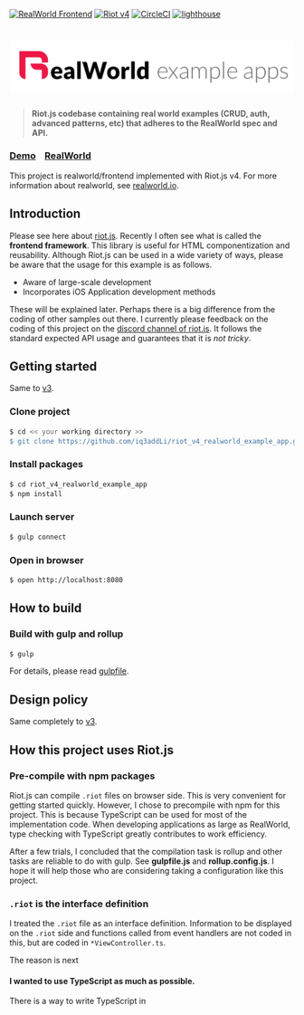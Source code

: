 [![RealWorld Frontend](https://img.shields.io/badge/realworld-frontend-%23783578.svg)](http://realworld.io) [<img title="Riot v4" src="https://img.shields.io/badge/RIOT-v4-red">](https://Riot.js.org) [![CircleCI](https://circleci.com/gh/iq3addLi/riot_v4_realworld_example_app.svg?style=shield)](https://circleci.com/gh/iq3addLi/riot_v4_realworld_example_app) [<img title="lighthouse" src="https://img.shields.io/badge/🗼-lighthouse-9cf.svg?logo=google">](https://lighthouse-dot-webdotdevsite.appspot.com/lh/html?url=https://riot-v4-realworld.addli.co.jp) 

# ![RealWorld Example App](./logo.png)

> **Riot.js codebase containing real world examples (CRUD, auth, advanced patterns, etc) that adheres to the RealWorld spec and API.**

### [Demo](http://riot-v4-realworld.addli.co.jp)&nbsp;&nbsp;&nbsp;&nbsp;[RealWorld](https://github.com/gothinkster/realworld)

This project is  realworld/frontend implemented with Riot.js v4. For more information about realworld, see [realworld.io](https://realworld.io).

## Introduction

Please see here about [riot.js](https://riot.js.org).  Recently I often see what is called the **frontend framework**.  This library is useful for HTML componentization and reusability. Although Riot.js can be used in a wide variety of ways, please be aware that the usage for this example is as follows.

* Aware of large-scale development
* Incorporates iOS Application development methods

These will be explained later. Perhaps there is a big difference from the coding of other samples out there. I currently please feedback on the coding of this project on the [discord channel of riot.js](https://discord.gg/PagXe5Y). It follows the standard expected API usage and guarantees that it is *not tricky*.



## Getting started

Same to [v3](https://github.com/iq3addLi/riot_realworld_example_app#getting-started).

### Clone project

```bash
$ cd << your working directory >>
$ git clone https://github.com/iq3addLi/riot_v4_realworld_example_app.git
```

### Install packages

```bash
$ cd riot_v4_realworld_example_app
$ npm install
```

### Launch server

```bash
$ gulp connect
```

### Open in browser

```bash
$ open http://localhost:8080
```



## How to build

### Build with gulp and rollup

```bash
$ gulp
```

For details, please read [gulpfile](https://github.com/iq3addLi/riot_realworld_example_app/blob/master/gulpfile.js).



## Design policy

Same completely to [v3](https://github.com/iq3addLi/riot_realworld_example_app#design-policy).



## How this project uses Riot.js

### Pre-compile with npm packages

Riot.js can compile `.riot` files on browser side. This is very convenient for getting started quickly. However, I chose to precompile with npm for this project.  This is because TypeScript can be used for most of the implementation code. When developing applications as large as RealWorld, type checking with TypeScript greatly contributes to work efficiency. 

After a few trials, I concluded that the compilation task is rollup and other tasks are reliable to do with gulp. See **gulpfile.js** and **rollup.config.js**. I hope it will help those who are considering taking a configuration like this project. 



### `.riot` is the interface definition

I treated the `.riot` file as an interface definition.  Information to be displayed on the `.riot` side and functions called from event handlers are not coded in this, but are coded in `*ViewController.ts`.  

The reason is next

#### I wanted to use TypeScript as much as possible.

There is a way to write TypeScript in <script> in `.riot`, but even so, it is difficult to get editor support, and the benefits of writing in TypeScript are not as expected. So I tried to code the implementation on the `.ts` side, and the `.riot` side only coded the connection to the implementation. 

#### It has almost the same structure as iOS development

I will explain the second reason. I'm usually an iOS Developer. In iOS, the UI layout is described in a file called `.storyboard` or` .xib`. Both are XML.  Normally, editing is not done directly by hand, but can be done on the GUI using the Xcode SDK **InterfaceBuilder** function. After all, the information displayed on the UI and the action by event firing are described in the `.swift` implementation file. This relationship is very similar to the relationship between the `.riot` and the ` .ts` implementation code. This meant that the usual strategy could be put directly into web development. **Isn't this great?**

I was delighted to see that the power of Riot.js removed the barriers to web development. ✊



### Use [riot-route](https://github.com/riot/route) for routing

I used riot-route for routing following v3. riot-route is an independent and well-designed component that **can be used without modification in v4**. Major updates have not been made to match Riot.js, but there is no problem.



### Designed for large-scale development

Pre-compiling and bundling with npm, adopting TypeScript, all of this means thinking in advance to handle even larger requirements. Adding `i18next` to this structure will facilitate internationalization. If you need UI animation, you can borrow the power of `anime.js` and `Three.js`. If the UI becomes complicated, you can adopt a reactive libraries. 

I often witness that riot is worried that it is not suitable for large-scale development because of its simplicity. But **it ’s a complete misunderstanding**. There is nothing to sacrifice for the simplicity of Riot.js. Riotjs makes it possible to implement RealWorld, and even more complex applications can be written. My assumption is that it would be easy to implement facebook. Who wants more than that? 



##  Points to migrate from v3 to v4

### The import instruction has changed

Necessary when precompiling.

#### v3

```typescript
import riot from "riot"
```

#### v4

```typescript
import { component } from "riot"
```

In v4, it is now possible to import only the functions you want to use. 

You can also create and call a namespace like this

```typescript
import * as riot from 'riot'
```



### Mounted explicitly required unmount

From v4 you have to call unmount explicitly. Otherwise your UI will look like BOSS in part 5 of JOJO's bizarre adventure 😈.
Don't forget to put true in the second argument of `unmount`. The root tag will also disappear.

#### ex [v3](https://github.com/iq3addLi/riot_realworld_example_app/blob/1.0.0/src/Domain/UseCase/ApplicationUseCase.ts#L84), [v4](https://github.com/iq3addLi/riot_v4_realworld_example_app/blob/master/src/Domain/UseCase/ApplicationUseCase.ts#L79-L80)



### Measures against access to childview being deleted

This was the most difficult part of migrating to v4. 

[Access to parent and child views from v4 has been removed.](https://riot.js.org/migration-guide/#parent-and-children) I able understand Riot.js remove access to parent view. But, I skeptical about remove access to child views. 

I tried using the `riot-ref-plugin.js` described in the official migration guide, but this didn't work 😢.

After trying a lot, I realized that I got a mounted RiotComponent with the `component()` function.
I kept this reference in the implementation code of `.ts`. Just like `IBOutlet` in iOS development.

**ex.**  [Article table view mounted in article scene](https://github.com/iq3addLi/riot_v4_realworld_example_app/blob/master/src/Presentation/ViewController/Articles.riot#L16-L55)

```typescript
    onMounted(_,state){
        let owner = state.owner
      	...(Omitted)...
        // Mount child components and Connect action
        let articlesTableView = component(ArticlesTableView)( this.$("#articlesTableView"), {
            didSelectProfile: owner.didSelectProfile,
            didSelectArticle: owner.didSelectArticle,
            didFavoriteArticle: owner.didFavoriteArticle
        })
      	...(Omitted)...
        // Connect outlet
        owner.articlesTableView = articlesTableView
      	...(Omitted)...
    }
```

**ex.**  [Property on the implementation code side](https://github.com/iq3addLi/riot_v4_realworld_example_app/blob/1.0.0/src/Presentation/ViewController/ArticlesViewController.ts#L7-L16)

```typescript
export default class ArticlesViewController {

    // Outlets
    ...(Omitted)...
    articlesTableView: RiotCoreComponent|any
    ...(Omitted)...
```

ArticlesTableView is a view that lists article title and description. `owner` is the implementation code written in `.ts`. When the parent view `onMounted ()` is executed, it explicitly indicates the mount of the child view. (It was done implicitly in v3. I think it was smarter with less boilerplate code, but it can't be helped 🙃)  The `| any` is used to suppress TypeScript warnings. Even in iOS development, there is no checking mechanism for IBOutlet connection, so it may cause problems by connecting an unexpected view at the beginning. I didn't think this was a problem because the mechanism was almost the same.

When the child view is mounted, the handler of the event issued from the child view is passed as initialProps. This is very similar to the `IBAction` connection in iOS development. 

I was able to use the same design as v3 to restore access to child views in the above way.

It's a my boring idea,  Child view has a relationship shared life and death with the parent view from the beginning in the screen transition. Using that relationship to allow access to the child is the least wasteful way. I think that using the `Observable` or Reactive libraries and trying to add another relationship is the last method to consider. In many cases (even as large as RealWorld), it can be implemented without relying on them.

If only the official migration guide has an alternative, the difficulty of using Riot.js will increase dramatically. In the next major version, I expect riot.js to get back access to child views. `parent` is not required. If the reference is unidirectional, in many cases the problem should not occur.  



### Writing event handlers with arguments

In v3 you had to use `bind()`, but in v4 you can now do more appropriate writing.

#### ex. [v3](https://github.com/iq3addLi/riot_realworld_example_app/blob/1.0.0/src/Presentation/View/CommentTableView.tag#L54), [v4](https://github.com/iq3addLi/riot_v4_realworld_example_app/blob/1.0.0/src/Presentation/View/CommentTableView.riot#L62)



### Other things (officially guided)

* [Change extension from .tag to .riot](http://Riot.js.org/documentation/#syntax)
* [Rewrite `.riot` script to` export default`](https://Riot.js.org/migration-guide/#the-script-tag)
* [Move local variable to `state`](https://Riot.js.org/migration-guide#opts-vs-props-and-state)
* [virtual to template tag](https://Riot.js.org/migration-guide/#virtual-tags)  There was no trouble just by rewriting :)



## Migrated impressions

The adoption of Layered Archtecture made the transition to v4 very smooth. The effect is limited to the presentation layer only. Look at the commit log after August 8th. You can see that the important fixes are concentrated under `src/Presentation`.  The most time-consuming process was to find out how to implement my design with v4. If you know it in advance, I can migrate in a day. (Please note that I do not spend all my time developing this project because I'm doing part-time work remotely). Thanks to Riot.js for making this structure easier.

Since the access method to childView was cut off from riot, I had to push the idea of iOS Development more than v3 in order to organize thoughts. However, this allowed the idea of .riot files to be advanced to `.xib without InterfaceBuilder`.  This has the disadvantage of not being able to get InterfaceBuilder support, but it also has the advantage of being able to define a UI that is smarter than `.xib`.

```
🗒 This is an aside, Somewhere a syntax suger that can easily unescape HTML has been proposed. It seems that riot 4.3.7 was not included. This is a very fun feature :).
```



## For those interested in Riot.js

I've been using Riot.js since 2016 to develop our services. Riot.js is very simple as declared. Since Riot.js does not have many functions by itself, there is not much discussion about itself. That's why I don't see many names on the web. This is because you can spend more time learning how to use CSS frameworks such as `bulma`, or useful libraries such as `moment`, `i18next`, `inversity`, and `marked`.

I would like to list two important facts here
* Riot.js made iOS Developer possible for web development.
* Riot.js development also leads to learning iOS development.

I wish you the best choice without being bound by numbers like Google Trend or Github star 😉.